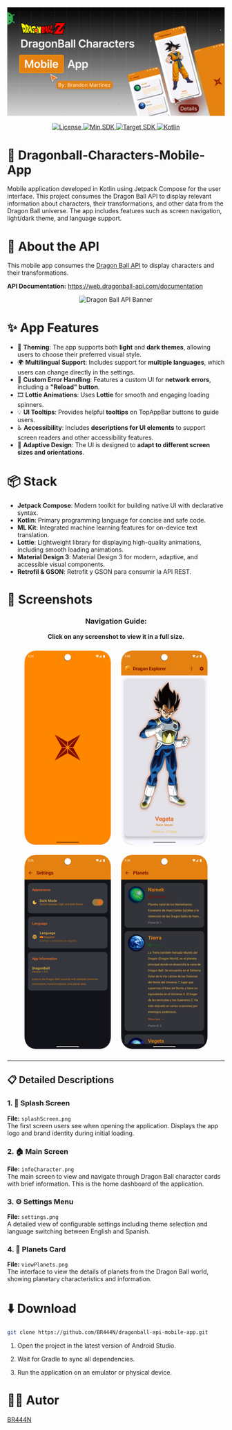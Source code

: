 ![App banner](images/preview.png)

<p align="center">
  <a href="https://github.com/BR444N/dragonball-api-mobile-app/blob/main/LICENSE">
    <img alt="License" src="https://img.shields.io/badge/License-MIT-yellow.svg"/>
  </a>
  <a href="https://github.com/BR444N/dragonball-api-mobile-app/build.gradle.kts">
    <img alt="Min SDK" src="https://img.shields.io/badge/minSdk-26-blue.svg"/>
  </a>
  <a href="https://github.com/BR444N/dragonball-api-mobile-app/build.gradle.kts">
    <img alt="Target SDK" src="https://img.shields.io/badge/targetSdk-36-orange.svg"/>
  </a>
  <a href="https://github.com/BR444N/dragonball-api-mobile-app/build.gradle.kts">
    <img alt="Kotlin" src="https://img.shields.io/badge/Kotlin-37005e?logo=kotlin&logoColor=white"/>
  </a>
</p>

# 🐉 Dragonball-Characters-Mobile-App
Mobile application developed in Kotlin using Jetpack Compose for the user interface. This project consumes the Dragon Ball API to display relevant information about characters, their transformations, and other data from the Dragon Ball universe. The app includes features such as screen navigation, light/dark theme, and language support.

# 📖 About the API
This mobile app consumes the [Dragon Ball API](https://web.dragonball-api.com/) to display characters and their transformations.

**API Documentation:** https://web.dragonball-api.com/documentation

<p align="center">
  <img src="images/dragonBallAPI.png" alt="Dragon Ball API Banner" />

  
</p>

# ✨ App Features

- 🎨 **Theming**: The app supports both **light** and **dark themes**, allowing users to choose their preferred visual style.  
- 🌍 **Multilingual Support**: Includes support for **multiple languages**, which users can change directly in the settings.  
- 🚨 **Custom Error Handling**: Features a custom UI for **network errors**, including a **"Reload" button**.  
- 🎞️ **Lottie Animations**: Uses **Lottie** for smooth and engaging loading spinners.  
- 💡 **UI Tooltips**: Provides helpful **tooltips** on TopAppBar buttons to guide users.  
- ♿ **Accessibility**: Includes **descriptions for UI elements** to support screen readers and other accessibility features.    
- 📱 **Adaptive Design**: The UI is designed to **adapt to different screen sizes and orientations**.

# 📦 Stack

- **Jetpack Compose**: Modern toolkit for building native UI with declarative syntax.
- **Kotlin**: Primary programming language for concise and safe code.
- **ML Kit**: Integrated machine learning features for on-device text translation.
- **Lottie**: Lightweight library for displaying high-quality animations, including smooth loading animations.
- **Material Design 3**: Material Design 3 for modern, adaptive, and accessible visual components.
- **Retrofil & GSON**: Retrofit y GSON para consumir la API REST.

# 📸 Screenshots

<div align="center">

### Navigation Guide:
**Click on any screenshot to view it in a full size.**

<img src="images/splashScreen.png" alt="1. Splash Screen" width="200" style="margin: 10px;" title="SplashScreen"/>
<img src="images/mainScreen.png" alt="2. Main Screen" width="200" style="margin: 10px;" title="MainScreen"/>  
<img src="images/settings.png" alt="3. Settings Menu" width="200" style="margin: 10px;" title="Settings"/>
<img src="images/viewPlanets.png" alt="4. Planets Card" width="200" style="margin: 10px;" title="Planets Card"/>

</div>

---

## 📋 Detailed Descriptions

### 1. 💫 Splash Screen
**File:** `splashScreen.png`  
The first screen users see when opening the application. Displays the app logo and brand identity during initial loading.

### 2. 🏠 Main Screen  
**File:** `infoCharacter.png`  
The main screen to view and navigate through Dragon Ball character cards with brief information. This is the home dashboard of the application.

### 3. ⚙️ Settings Menu
**File:** `settings.png`  
A detailed view of configurable settings including theme selection and language switching between English and Spanish.

### 4. 📝 Planets Card
**File:** `viewPlanets.png`  
The interface to view the details of planets from the Dragon Ball world, showing planetary characteristics and information.

# ⬇️ Download

```bash
git clone https://github.com/BR444N/dragonball-api-mobile-app.git
```

1. Open the project in the latest version of Android Studio.

2. Wait for Gradle to sync all dependencies.

3. Run the application on an emulator or physical device.


# 🙋‍♂️ Autor
[BR444N](https://github.com/BR444N)

